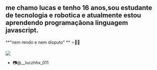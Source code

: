 ## me chamo **lucas** e tenho 16 anos,sou estudante de tecnologia e robotica e atualmente estou aprendendo programaçãona linguagem javascript.

**"nem rendo e nem disputo" ** ⭐👑🍀



![](https://media1.tenor.com/m/CfQ8v2yDlXAAAAAC/joker-ha.gif)

- 📷@__luczhhx_011
  
